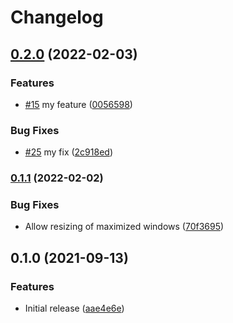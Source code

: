 # Changelog

## [0.2.0](https://www.github.com/jajuojan/win-move/compare/v0.1.1...v0.2.0) (2022-02-03)


### Features

* [#15](https://www.github.com/jajuojan/win-move/issues/15) my feature ([0056598](https://www.github.com/jajuojan/win-move/commit/00565989c2c54b7697a4dc4fafe1e1db41ab92ca))


### Bug Fixes

* [#25](https://www.github.com/jajuojan/win-move/issues/25) my fix ([2c918ed](https://www.github.com/jajuojan/win-move/commit/2c918edf3637841a33a6e36dfae170c2452ae5e6))

### [0.1.1](https://www.github.com/jajuojan/win-move/compare/v0.1.0...v0.1.1) (2022-02-02)


### Bug Fixes

* Allow resizing of maximized windows ([70f3695](https://www.github.com/jajuojan/win-move/commit/70f3695a0b937c1297e18ca1e9033e0d842327e8))

## 0.1.0 (2021-09-13)


### Features

* Initial release ([aae4e6e](https://www.github.com/jajuojan/win-move/commit/aae4e6e1119cfbae006e3b9a91b7e019aaf68bf9))
